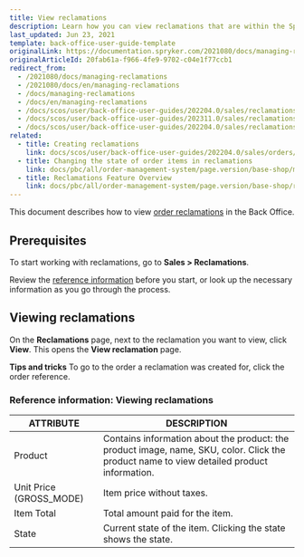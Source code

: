 ```yaml
---
title: View reclamations
description: Learn how you can view reclamations that are within the Spryker Cloud Commerce OS Back Office
last_updated: Jun 23, 2021
template: back-office-user-guide-template
originalLink: https://documentation.spryker.com/2021080/docs/managing-reclamations
originalArticleId: 20fab61a-f966-4fe9-9702-c04e1f77ccb1
redirect_from:
  - /2021080/docs/managing-reclamations
  - /2021080/docs/en/managing-reclamations
  - /docs/managing-reclamations
  - /docs/en/managing-reclamations
  - /docs/scos/user/back-office-user-guides/202204.0/sales/reclamations/managing-reclamations.html
  - /docs/scos/user/back-office-user-guides/202311.0/sales/reclamations/viewing-reclamations.html
  - /docs/scos/user/back-office-user-guides/202204.0/sales/reclamations/viewing-reclamations.html
related:
  - title: Creating reclamations
    link: docs/scos/user/back-office-user-guides/202204.0/sales/orders/creating-reclamations.html
  - title: Changing the state of order items in reclamations
    link: docs/pbc/all/order-management-system/page.version/base-shop/manage-in-the-back-office/reclamations/change-the-state-of-order-items-in-reclamations.html
  - title: Reclamations Feature Overview
    link: docs/pbc/all/order-management-system/page.version/base-shop/reclamations-feature-overview.html
---
```


This document describes how to view [order reclamations](/docs/pbc/all/order-management-system/latest/base-shop/reclamations-feature-overview.html) in the Back Office.

## Prerequisites

To start working with reclamations, go to **Sales&nbsp;<span aria-label="and then">></span> Reclamations**.

Review the [reference information](#reference-information-viewing-reclamations) before you start, or look up the necessary information as you go through the process.

## Viewing reclamations

On the **Reclamations** page, next to the reclamation you want to view, click **View**.
    This opens the **View reclamation** page.

**Tips and tricks**
To go to the order a reclamation was created for, click the order reference.

### Reference information: Viewing reclamations

| ATTRIBUTE | DESCRIPTION |
|-|-|
| Product | Contains information about the product: the product image, name, SKU, color. Click the product name to view detailed product information.  |
| Unit Price (GROSS_MODE) | Item price without taxes. |
| Item Total |Total amount paid for the item.|
| State | Current state of the item. Clicking the state shows the state. |
